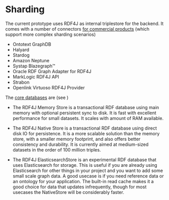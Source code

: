 # Sharding

The current prototype uses RDF4J as internal triplestore for the backend. It comes with a number of connectors [for commercial products](https://rdf4j.org/about/#third-party-database-solutions) (which support more complex sharding scenarios)

* Ontotext GraphDB
* Halyard
* Stardog
* Amazon Neptune
* Systap Blazegraph™
* Oracle RDF Graph Adapter for RDF4J
* MarkLogic RDF4J API
* Strabon
* Openlink Virtuoso RDF4J Provider

The [core databases](https://rdf4j.org/about/#core-databases) are (see )

* The RDF4J Memory Store is a transactional RDF database using main memory with optional persistent sync to disk. It is fast with excellent performance for small datasets. It scales with amount of RAM available.

* The RDF4J Native Store is a transactional RDF database using direct disk IO for persistence. It is a more scalable solution than the memory store, with a smaller memory footprint, and also offers better consistency and durability. It is currently aimed at medium-sized datasets in the order of 100 million triples.

* The RDF4J ElasticsearchStore is an experimental RDF database that uses Elasticsearch for storage. This is useful if you are already using Elasticsearch for other things in your project and you want to add some small scale graph data. A good usecase is if you need reference data or an ontology for your application. The built-in read cache makes it a good choice for data that updates infrequently, though for most usecases the NativeStore will be considerably faster.

